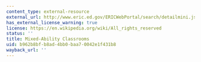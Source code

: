 ```yaml
---
content_type: external-resource
external_url: http://www.eric.ed.gov/ERICWebPortal/search/detailmini.jsp?_nfpb=true&_&ERICExtSearch_SearchValue_0=EJ664495&ERICExtSearch_SearchType_0=no&accno=EJ664495
has_external_license_warning: true
license: https://en.wikipedia.org/wiki/All_rights_reserved
status: ''
title: Mixed-Ability Classrooms
uid: b962b8bf-b8ad-4bb0-baa7-0042e1f431b8
wayback_url: ''
---
```

